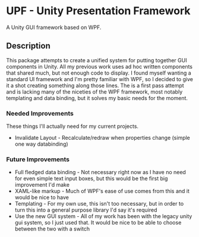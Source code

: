 # UPF - Unity Presentation Framework
A Unity GUI framework based on WPF.

## Description

This package attempts to create a unified system for putting together GUI components in Unity. All my previous work uses ad hoc written
components that shared much, but not enough code to display. I found myself wanting a standard UI framework and I'm pretty familiar with
WPF, so I decided to give it a shot creating something along those lines. The is a first pass attempt and is lacking many of the niceties
of the WPF framework, most notably templating and data binding, but it solves my basic needs for the moment.

### Needed Improvements

These things I'll actually need for my current projects.

* Invalidate Layout - Recalculate/redraw when properties change (simple one way databinding)

### Future Improvements

* Full fledged data binding - Not necessary right now as I have no need for even simple text input boxes, but this would be the first big improvement I'd make
* XAML-like markup - Much of WPF's ease of use comes from this and it would be nice to have
* Templating - For my own use, this isn't too necessary, but in order to turn this into a general purpose library I'd say it's required
* Use the new GUI system - All of my work has been with the legacy unity gui system, so I just used that. It would be nice to be able to choose between the two with a switch
